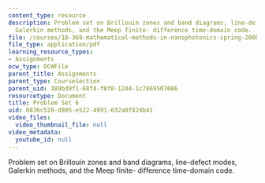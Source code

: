 ```yaml
---
content_type: resource
description: Problem set on Brillouin zones and band diagrams, line-defect modes,
  Galerkin methods, and the Meep finite- difference time-domain code.
file: /courses/18-369-mathematical-methods-in-nanophotonics-spring-2008/0836c520d805e5224991632a0f824b41_pset6.pdf
file_type: application/pdf
learning_resource_types:
- Assignments
ocw_type: OCWFile
parent_title: Assignments
parent_type: CourseSection
parent_uid: 389bd9f1-68f4-f8f0-1244-1c7869507606
resourcetype: Document
title: Problem Set 6
uid: 0836c520-d805-e522-4991-632a0f824b41
video_files:
  video_thumbnail_file: null
video_metadata:
  youtube_id: null
---
```

Problem set on Brillouin zones and band diagrams, line-defect modes, Galerkin methods, and the Meep finite- difference time-domain code.

